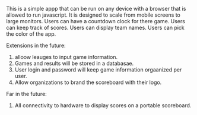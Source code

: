 This is a simple appp that can be run on any device with a browser that is allowed to run javascript.
It is designed to scale from mobile screens to large monitors.
Users can have a countdown clock for there game.
Users can keep track of scores.
Users can display team names.
Users can pick the color of the app.

Extensions in the future:

1. alloow leauges to input game information.
2. Games and results will be stored in a databasae.
3. User login and password will keep game information orgaanized per user.
4. Allow organizations to brand the scoreboard with their logo.

Far in the future:

1. All connectivity to hardware to display scores on a portable scoreboard.

